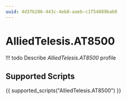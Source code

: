 ```yaml
---
uuid: 4d3fb206-443c-4eb8-aaeb-c1f54089bab0
---
```



# AlliedTelesis.AT8500


<!-- prettier-ignore -->
!!! todo
    Describe *AlliedTelesis.AT8500* profile

## Supported Scripts

{{ supported_scripts("AlliedTelesis.AT8500") }}
